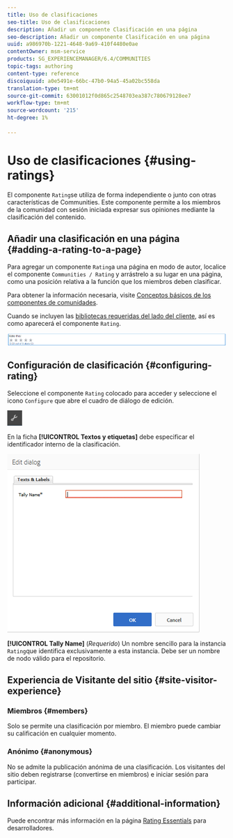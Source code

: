 ```yaml
---
title: Uso de clasificaciones
seo-title: Uso de clasificaciones
description: Añadir un componente Clasificación en una página
seo-description: Añadir un componente Clasificación en una página
uuid: a986970b-1221-4648-9a69-410f4480e0ae
contentOwner: msm-service
products: SG_EXPERIENCEMANAGER/6.4/COMMUNITIES
topic-tags: authoring
content-type: reference
discoiquuid: a0e5491e-66bc-47b0-94a5-45a02bc558da
translation-type: tm+mt
source-git-commit: 63001012f0d865c2548703ea387c780679128ee7
workflow-type: tm+mt
source-wordcount: '215'
ht-degree: 1%

---
```



# Uso de clasificaciones {#using-ratings}

El componente `Rating`se utiliza de forma independiente o junto con otras características de Communities. Este componente permite a los miembros de la comunidad con sesión iniciada expresar sus opiniones mediante la clasificación del contenido.

## Añadir una clasificación en una página {#adding-a-rating-to-a-page}

Para agregar un componente `Rating`a una página en modo de autor, localice el componente `Communities / Rating` y arrástrelo a su lugar en una página, como una posición relativa a la función que los miembros deben clasificar.

Para obtener la información necesaria, visite [Conceptos básicos de los componentes de comunidades](basics.md).

Cuando se incluyen las [bibliotecas requeridas del lado del cliente](rating-basics.md#essentials-for-client-side), así es como aparecerá el componente `Rating`.

![chlimage_1-493](assets/chlimage_1-493.png)

## Configuración de clasificación {#configuring-rating}

Seleccione el componente `Rating` colocado para acceder y seleccione el icono `Configure` que abre el cuadro de diálogo de edición.

![chlimage_1-494](assets/chlimage_1-494.png)

En la ficha **[!UICONTROL Textos y etiquetas]** debe especificar el identificador interno de la clasificación.

![chlimage_1-495](assets/chlimage_1-495.png)

**[!UICONTROL Tally Name]**
(*Requerido*) Un nombre sencillo para la instancia  `Rating`que identifica exclusivamente a esta instancia. Debe ser un nombre de nodo válido para el repositorio.

## Experiencia de Visitante del sitio {#site-visitor-experience}

### Miembros {#members}

Solo se permite una clasificación por miembro. El miembro puede cambiar su calificación en cualquier momento.

### Anónimo {#anonymous}

No se admite la publicación anónima de una clasificación. Los visitantes del sitio deben registrarse (convertirse en miembros) e iniciar sesión para participar.

## Información adicional {#additional-information}

Puede encontrar más información en la página [Rating Essentials](rating-basics.md) para desarrolladores.

